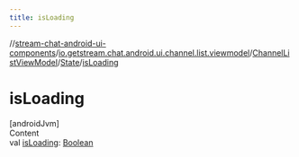 ```yaml
---
title: isLoading
---
```

//[stream-chat-android-ui-components](../../../../index.md)/[io.getstream.chat.android.ui.channel.list.viewmodel](../../index.md)/[ChannelListViewModel](../index.md)/[State](index.md)/[isLoading](isLoading.md)



# isLoading  
[androidJvm]  
Content  
val [isLoading](isLoading.md): [Boolean](https://kotlinlang.org/api/latest/jvm/stdlib/kotlin/-boolean/index.html)  



